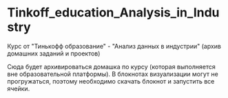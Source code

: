 # Tinkoff_education_Analysis_in_Industry
Курс от "Тинькофф образование" - "Анализ данных в индустрии" (архив домашних заданий и проектов)

Сюда будет архивироваться домашка по курсу (которая выполняется вне образовательной платформы). В блокнотах визуализации могут не прогружаться, поэтому необходимо скачать блокнот и запустить все ячейки.
